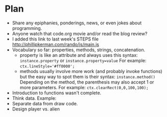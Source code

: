 Plan
=======
* Share any epiphanies, ponderings, news, or even jokes about programming.
* Anyone watch that code.org movie and/or read the blog review?
* I added this link to last week's STEPS file http://phillipkerman.com/rando/js/main.js
* Vocabulary so far: properties, methods, strings, concatenation.
	* property is like an attribute and always uses this syntax: `instance.property` or `instance.property=value` For example: `ctx.lineStyle='#ff0000';`
	* methods usually involve more work (and probably invoke functions) but the easy way to spot them is their syntax: `instance.method()` Depending on the method, the parenthesis may also accept 1 or more parameters. For example: `ctx.clearRect(0,0,100,100);` 
* Introduction to functions wasn't complete.
* Think data.  Example: <link>
* Separate data from draw code.  <link>
* Design player vs. alien
